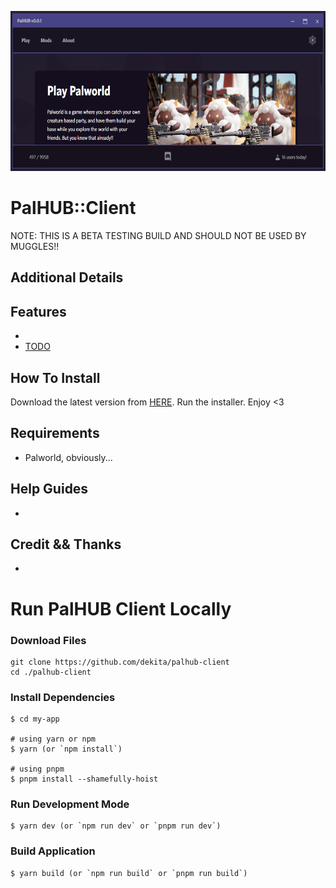 <p align="center"><img style="height: 256px; width: auto;" src="resources/palhub-client-header.png" title="Main Logo" /></p>

# PalHUB::Client

NOTE: THIS IS A BETA TESTING BUILD AND SHOULD NOT BE USED BY MUGGLES!!


## Additional Details


## Features
- 
- [TODO](/TODO.md) 


## How To Install
Download the latest version from [HERE](https://github.com/Dekita/palhub-client/releases/new). Run the installer. Enjoy <3


## Requirements
- Palworld, obviously...


## Help Guides
- 


## Credit && Thanks
- 


# Run PalHUB Client Locally

### Download Files

```
git clone https://github.com/dekita/palhub-client 
cd ./palhub-client
```

### Install Dependencies

```
$ cd my-app

# using yarn or npm
$ yarn (or `npm install`)

# using pnpm
$ pnpm install --shamefully-hoist
```

### Run Development Mode

```
$ yarn dev (or `npm run dev` or `pnpm run dev`)
```

### Build Application

```
$ yarn build (or `npm run build` or `pnpm run build`)
```

